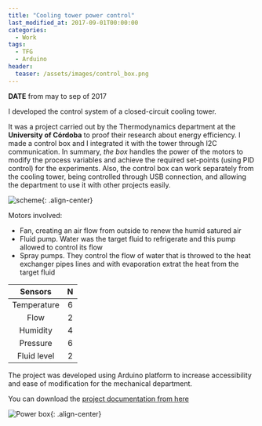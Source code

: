 ```yaml
---
title: "Cooling tower power control"
last_modified_at: 2017-09-01T00:00:00
categories:
  - Work
tags:
  - TFG
  - Arduino
header:
  teaser: /assets/images/control_box.png
---
```


**DATE** from may to sep of 2017

I developed the control system of a closed-circuit cooling tower. 

It was a project carried out by the Thermodynamics department at the **University of Córdoba** to proof their research about energy efficiency. I made a control box and I integrated it with the tower through I2C communication. In summary, _the box_ handles the power of the motors to modify the process variables and achieve the required set-points (using PID control) for the experiments. Also, the control box can work separately from the cooling tower, being controlled through USB connection, and allowing the department to use it with other projects easily.

![scheme](/resumee/assets/images/tfg_esquema.jpg){: .align-center}

Motors involved: 
- Fan, creating an air flow from outside to renew the humid satured air 
- Fluid pump. Water was the target fluid to refrigerate and this pump allowed to control its flow
- Spray pumps. They control the flow of water that is throwed to the heat exchanger pipes lines and with evaporation extrat the heat from the target fluid

| Sensors | N |
| :-----: | :---:
| Temperature | 6 | 
| Flow | 2 |
| Humidity | 4 |
| Pressure | 6 |
| Fluid level | 2 |

The project was developed using Arduino platform to increase accessibility and ease of modification for the mechanical department.

You can download the [project documentation from here](assets/downloads/TFG_F_Luque.pdf)

![Power box](/resumee/assets/images/control_box.png){: .align-center}